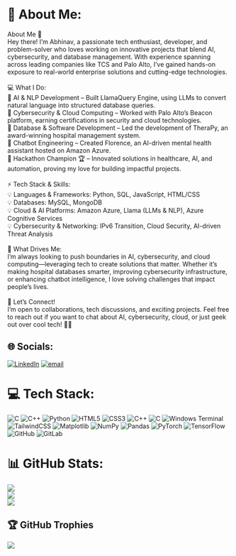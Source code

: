 # 💫 About Me:
About Me 🚀<br>Hey there! I’m Abhinav, a passionate tech enthusiast, developer, and problem-solver who loves working on innovative projects that blend AI, cybersecurity, and database management. With experience spanning across leading companies like TCS and Palo Alto, I’ve gained hands-on exposure to real-world enterprise solutions and cutting-edge technologies.<br><br>💻 What I Do:<br>🔹 AI & NLP Development – Built LlamaQuery Engine, using LLMs to convert natural language into structured database queries.<br>🔹 Cybersecurity & Cloud Computing – Worked with Palo Alto’s Beacon platform, earning certifications in security and cloud technologies.<br>🔹 Database & Software Development – Led the development of TheraPy, an award-winning hospital management system.<br>🔹 Chatbot Engineering – Created Florence, an AI-driven mental health assistant hosted on Amazon Azure.<br>🔹 Hackathon Champion 🏆 – Innovated solutions in healthcare, AI, and automation, proving my love for building impactful projects.<br><br>⚡ Tech Stack & Skills:<br>💡 Languages & Frameworks: Python, SQL, JavaScript, HTML/CSS<br>💡 Databases: MySQL, MongoDB<br>💡 Cloud & AI Platforms: Amazon Azure, Llama (LLMs & NLP), Azure Cognitive Services<br>💡 Cybersecurity & Networking: IPv6 Transition, Cloud Security, AI-driven Threat Analysis<br><br>🎯 What Drives Me:<br>I’m always looking to push boundaries in AI, cybersecurity, and cloud computing—leveraging tech to create solutions that matter. Whether it’s making hospital databases smarter, improving cybersecurity infrastructure, or enhancing chatbot intelligence, I love solving challenges that impact people’s lives.<br><br>📢 Let’s Connect!<br>I’m open to collaborations, tech discussions, and exciting projects. Feel free to reach out if you want to chat about AI, cybersecurity, cloud, or just geek out over cool tech! 🚀😃


## 🌐 Socials:
[![LinkedIn](https://img.shields.io/badge/LinkedIn-%230077B5.svg?logo=linkedin&logoColor=white)](https://linkedin.com/in/https://www.linkedin.com/in/abhinav-umesh-257658273/) [![email](https://img.shields.io/badge/Email-D14836?logo=gmail&logoColor=white)](mailto:abhinavu200416@gmail.com) 

# 💻 Tech Stack:
![C](https://img.shields.io/badge/c-%2300599C.svg?style=for-the-badge&logo=c&logoColor=white) ![C++](https://img.shields.io/badge/c++-%2300599C.svg?style=for-the-badge&logo=c%2B%2B&logoColor=white) ![Python](https://img.shields.io/badge/python-3670A0?style=for-the-badge&logo=python&logoColor=ffdd54) ![HTML5](https://img.shields.io/badge/html5-%23E34F26.svg?style=for-the-badge&logo=html5&logoColor=white) ![CSS3](https://img.shields.io/badge/css3-%231572B6.svg?style=for-the-badge&logo=css3&logoColor=white) ![C++](https://img.shields.io/badge/c++-%2300599C.svg?style=for-the-badge&logo=c%2B%2B&logoColor=white) ![C](https://img.shields.io/badge/c-%2300599C.svg?style=for-the-badge&logo=c&logoColor=white) ![Windows Terminal](https://img.shields.io/badge/Windows%20Terminal-%234D4D4D.svg?style=for-the-badge&logo=windows-terminal&logoColor=white) ![TailwindCSS](https://img.shields.io/badge/tailwindcss-%2338B2AC.svg?style=for-the-badge&logo=tailwind-css&logoColor=white) ![Matplotlib](https://img.shields.io/badge/Matplotlib-%23ffffff.svg?style=for-the-badge&logo=Matplotlib&logoColor=black) ![NumPy](https://img.shields.io/badge/numpy-%23013243.svg?style=for-the-badge&logo=numpy&logoColor=white) ![Pandas](https://img.shields.io/badge/pandas-%23150458.svg?style=for-the-badge&logo=pandas&logoColor=white) ![PyTorch](https://img.shields.io/badge/PyTorch-%23EE4C2C.svg?style=for-the-badge&logo=PyTorch&logoColor=white) ![TensorFlow](https://img.shields.io/badge/TensorFlow-%23FF6F00.svg?style=for-the-badge&logo=TensorFlow&logoColor=white) ![GitHub](https://img.shields.io/badge/github-%23121011.svg?style=for-the-badge&logo=github&logoColor=white) ![GitLab](https://img.shields.io/badge/gitlab-%23181717.svg?style=for-the-badge&logo=gitlab&logoColor=white)
# 📊 GitHub Stats:
![](https://github-readme-stats.vercel.app/api?username=JinAbhinav&theme=dark&hide_border=false&include_all_commits=false&count_private=true)<br/>
![](https://github-readme-streak-stats.herokuapp.com/?user=JinAbhinav&theme=dark&hide_border=false)<br/>
![](https://github-readme-stats.vercel.app/api/top-langs/?username=JinAbhinav&theme=dark&hide_border=false&include_all_commits=false&count_private=true&layout=compact)

## 🏆 GitHub Trophies
![](https://github-profile-trophy.vercel.app/?username=JinAbhinav&theme=radical&no-frame=false&no-bg=true&margin-w=4)

<!-- Proudly created with GPRM ( https://gprm.itsvg.in ) -->
